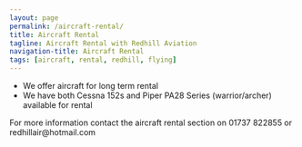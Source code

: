 ```yaml
---
layout: page
permalink: /aircraft-rental/
title: Aircraft Rental
tagline: Aircraft Rental with Redhill Aviation
navigation-title: Aircraft Rental
tags: [aircraft, rental, redhill, flying]
---
```


<div>
<ul>
<li>We offer aircraft for long term rental</li>
<li>We have both Cessna 152s and Piper PA28 Series (warrior/archer) available for rental</li>
</ul>
</div>

<div>
<p>For more information contact the aircraft rental section on 01737 822855 or redhillair@hotmail.com</p>
</div>